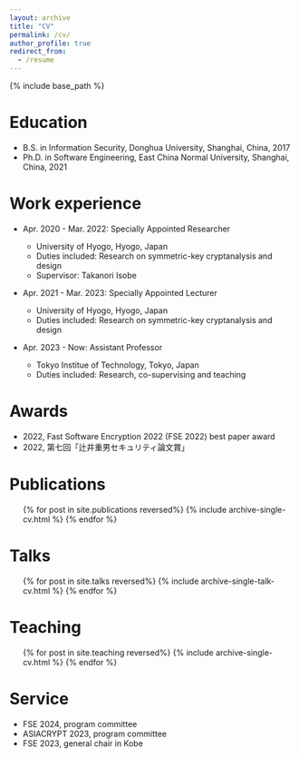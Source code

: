 ```yaml
---
layout: archive
title: "CV"
permalink: /cv/
author_profile: true
redirect_from:
  - /resume
---
```


{% include base_path %}

Education
======
* B.S.  in Information Security, Donghua University, Shanghai, China, 2017
* Ph.D. in Software Engineering, East China Normal University, Shanghai, China, 2021

Work experience
======
* Apr. 2020 - Mar. 2022: Specially Appointed Researcher
  * University of Hyogo, Hyogo, Japan
  * Duties included: Research on symmetric-key cryptanalysis and design
  * Supervisor: Takanori Isobe

* Apr. 2021 - Mar. 2023: Specially Appointed Lecturer
  * University of Hyogo, Hyogo, Japan
  * Duties included: Research on symmetric-key cryptanalysis and design

* Apr. 2023 - Now: Assistant Professor
  * Tokyo Institue of Technology, Tokyo, Japan
  * Duties included: Research, co-supervising and teaching
  
Awards
======
* 2022, Fast Software Encryption 2022 (FSE 2022) best paper award
* 2022, 第七回「辻井重男セキュリティ論文賞」


Publications
======
  <ul>{% for post in site.publications reversed%}
    {% include archive-single-cv.html %}
  {% endfor %}</ul>
  
Talks
======
  <ul>{% for post in site.talks reversed%}
    {% include archive-single-talk-cv.html %}
  {% endfor %}</ul>
  
Teaching
======
  <ul>{% for post in site.teaching reversed%}
    {% include archive-single-cv.html %}
  {% endfor %}</ul>
  
Service
======
* FSE 2024, program committee
* ASIACRYPT 2023, program committee
* FSE 2023, general chair in Kobe
